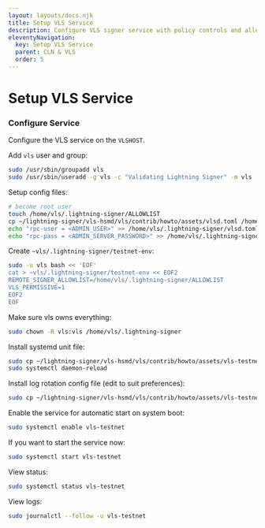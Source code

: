 ```yaml
---
layout: layouts/docs.njk
title: Setup VLS Service
description: Configure VLS signer service with policy controls and allowlists. Setup secure validation for Lightning transaction signing.
eleventyNavigation:
  key: Setup VLS Service
  parent: CLN & VLS
  order: 5
---
```


# Setup VLS Service

### Configure Service

Configure the VLS service on the `VLSHOST`.

Add `vls` user and group:
```bash
sudo /usr/sbin/groupadd vls
sudo /usr/sbin/useradd -g vls -c "Validating Lightning Signer" -m vls
```

Setup config files:
```bash
# become root user
touch /home/vls/.lightning-signer/ALLOWLIST
cp ~/lightning-signer/vls-hsmd/vls/contrib/howto/assets/vlsd.toml /home/vls/.lightning-signer/vlsd.toml
echo "rpc-user = <ADMIN_USER>" >> /home/vls/.lightning-signer/vlsd.toml
echo "rpc-pass = <ADMIN_SERVER_PASSWORD>" >> /home/vls/.lightning-signer/vlsd.toml
```

Create `~vls/.lightning-signer/testnet-env`:
```bash
sudo -u vls bash << 'EOF'
cat > ~vls/.lightning-signer/testnet-env << EOF2
REMOTE_SIGNER_ALLOWLIST=/home/vls/.lightning-signer/ALLOWLIST
VLS_PERMISSIVE=1
EOF2
EOF
```

Make sure vls owns everything:
```bash
sudo chown -R vls:vls /home/vls/.lightning-signer
```

Install systemd unit file:
```bash
sudo cp ~/lightning-signer/vls-hsmd/vls/contrib/howto/assets/vls-testnet.service /etc/systemd/system/
sudo systemctl daemon-reload
```

Install log rotation config file (edit to suit preferences):
```bash
sudo cp ~/lightning-signer/vls-hsmd/vls/contrib/howto/assets/vls-testnet.logrotate /etc/logrotate.d/vls-testnet
```

Enable the  service for automatic start on system boot:
```bash
sudo systemctl enable vls-testnet
```

If you want to start the service now:
```bash
sudo systemctl start vls-testnet
```

View status:
```bash
sudo systemctl status vls-testnet
```

View logs:
```bash
sudo journalctl --follow -u vls-testnet
```
